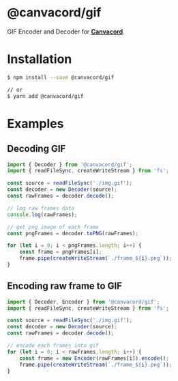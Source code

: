 # @canvacord/gif
GIF Encoder and Decoder for **[Canvacord](https://npmjs.com/package/canvacord)**.

# Installation

```sh
$ npm install --save @canvacord/gif

// or
$ yarn add @canvacord/gif
```

# Examples
## Decoding GIF

```js
import { Decoder } from '@canvacord/gif';
import { readFileSync, createWriteStream } from 'fs';

const source = readFileSync('./img.gif');
const decoder = new Decoder(source);
const rawFrames = decoder.decode();

// log raw frames data
console.log(rawFrames);

// get png image of each frame
const pngFrames = decoder.toPNG(rawFrames);

for (let i = 0; i < pngFrames.length; i++) {
    const frame = pngFrames[i];
    frame.pipe(createWriteStream(`./frame_${i}.png`));
}
```

## Encoding raw frame to GIF

```js
import { Decoder, Encoder } from '@canvacord/gif';
import { readFileSync, createWriteStream } from 'fs';

const source = readFileSync('./img.gif');
const decoder = new Decoder(source);
const rawFrames = decoder.decode();

// encode each frames into gif
for (let i = 0; i < rawFrames.length; i++) {
    const frame = new Encoder(rawFrames[i]).encode();
    frame.pipe(createWriteStream(`./frame_${i}.png`));
}
```